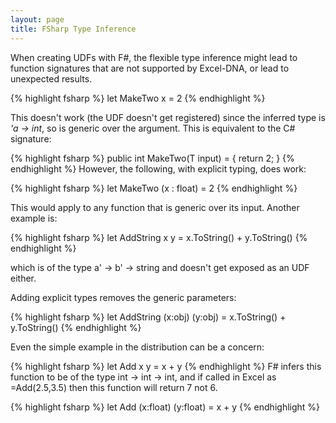 ```yaml
---
layout: page
title: FSharp Type Inference
---
```


When creating UDFs with F#, the flexible type inference might lead to function signatures that are not supported by Excel-DNA, or lead to unexpected results.

{% highlight fsharp %}
let MakeTwo x = 2 
{% endhighlight %}

This doesn't work (the UDF doesn't get registered) since the inferred type is _'a -> int_, so is generic over the argument. This is equivalent to the C# signature:

{% highlight fsharp %}
public int MakeTwo<T>(T input) = { return 2; }
{% endhighlight %}
However, the following, with explicit typing,  does work: 

{% highlight fsharp %}
let MakeTwo (x : float) = 2 
{% endhighlight %}

This would apply to any function that is generic over its input. Another example is:

{% highlight fsharp %}
let AddString x y = x.ToString() + y.ToString()
{% endhighlight %}

which is of the type a' -> b' -> string and doesn't get exposed as an UDF either. 

Adding explicit types removes the generic parameters:

{% highlight fsharp %}
let AddString (x:obj) (y:obj) = x.ToString() + y.ToString()
{% endhighlight %}

Even the simple example in the distribution can be a concern:

{% highlight fsharp %}
let Add x y = x + y 
{% endhighlight %}
F# infers this function to be of the type int -> int -> int, and if called in Excel as =Add(2.5,3.5) then this function will return 7 not 6.

{% highlight fsharp %}
let Add (x:float) (y:float) = x + y 
{% endhighlight %}